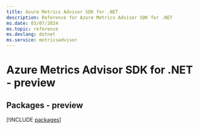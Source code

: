 ```yaml
---
title: Azure Metrics Advisor SDK for .NET
description: Reference for Azure Metrics Advisor SDK for .NET
ms.date: 03/07/2024
ms.topic: reference
ms.devlang: dotnet
ms.service: metricsadvisor
---
```

# Azure Metrics Advisor SDK for .NET - preview
## Packages - preview
[!INCLUDE [packages](metrics-advisor-index.md)]